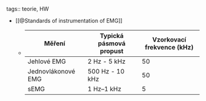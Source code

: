 tags:: teorie, HW

- [[@Standards of instrumentation of EMG]]
	- |Měření|Typická pásmová propust|Vzorkovací frekvence (kHz)|
	  |--|--|--|
	  |Jehlové EMG|2 Hz - 5 kHz|50|
	  |Jednovlákonové EMG|500 Hz - 10 kHz|50|
	  |sEMG|1 Hz–1 kHz|5|